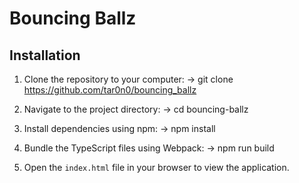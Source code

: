 # Bouncing Ballz

## Installation


1. Clone the repository to your computer: -> git clone https://github.com/tar0n0/bouncing_ballz
   
2. Navigate to the project directory: -> cd bouncing-ballz
  
3. Install dependencies using npm: ->  npm install

4. Bundle the TypeScript files using Webpack: -> npm run build

5. Open the `index.html` file in your browser to view the application.
